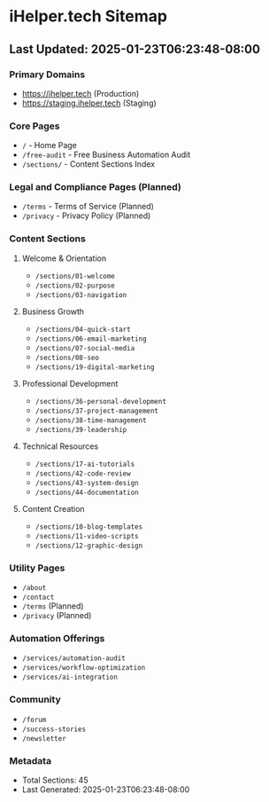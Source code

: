 # iHelper.tech Sitemap

## Last Updated: 2025-01-23T06:23:48-08:00

### Primary Domains
- https://ihelper.tech (Production)
- https://staging.ihelper.tech (Staging)

### Core Pages
- `/` - Home Page
- `/free-audit` - Free Business Automation Audit
- `/sections/` - Content Sections Index

### Legal and Compliance Pages (Planned)
- `/terms` - Terms of Service (Planned)
- `/privacy` - Privacy Policy (Planned)

### Content Sections
1. Welcome & Orientation
   - `/sections/01-welcome`
   - `/sections/02-purpose`
   - `/sections/03-navigation`

2. Business Growth
   - `/sections/04-quick-start`
   - `/sections/06-email-marketing`
   - `/sections/07-social-media`
   - `/sections/08-seo`
   - `/sections/19-digital-marketing`

3. Professional Development
   - `/sections/36-personal-development`
   - `/sections/37-project-management`
   - `/sections/38-time-management`
   - `/sections/39-leadership`

4. Technical Resources
   - `/sections/17-ai-tutorials`
   - `/sections/42-code-review`
   - `/sections/43-system-design`
   - `/sections/44-documentation`

5. Content Creation
   - `/sections/10-blog-templates`
   - `/sections/11-video-scripts`
   - `/sections/12-graphic-design`

### Utility Pages
- `/about`
- `/contact`
- `/terms` (Planned)
- `/privacy` (Planned)

### Automation Offerings
- `/services/automation-audit`
- `/services/workflow-optimization`
- `/services/ai-integration`

### Community
- `/forum`
- `/success-stories`
- `/newsletter`

### Metadata
- Total Sections: 45
- Last Generated: 2025-01-23T06:23:48-08:00
